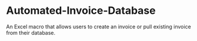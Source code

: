 # Automated-Invoice-Database
An Excel macro that allows users to create an invoice or pull existing invoice from their database.
